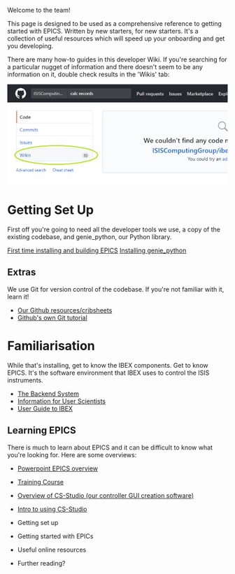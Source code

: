 Welcome to the team!

This page is designed to be used as a comprehensive reference to getting started with EPICS. Written by new starters, for new starters. It's a collection of useful resources which will speed up your onboarding and get you developing. 

There are many how-to guides in this developer Wiki. If you're searching for a particular nugget of information and there doesn't seem to be any information on it, double check results in the 'Wikis' tab:


![Wiki Search Results](https://raw.githubusercontent.com/ISISComputingGroup/ibex_developers_manual/master/images/wiki_halp.png)


# Getting Set Up

First off you're going to need all the developer tools we use, a copy of the existing codebase, and genie_python, our Python library. 

[First time installing and building EPICS](First-time-installing-and-building-(Windows))
[Installing genie_python](Building-and-installing-genie_python)

## Extras

We use Git for version control of the codebase. If you're not familiar with it, learn it!

- [Our Github resources/cribsheets](Working-with-git-and-github)
- [Github's own Git tutorial](https://try.github.io/levels/1/challenges/2)

# Familiarisation 

While that's installing, get to know the IBEX components. Get to know EPICS. It's the software environment that IBEX uses to control the ISIS instruments. 

- [The Backend System](The-Backend-System)
- [Information for User Scientists](https://github.com/ISISComputingGroup/IBEX/wiki)
- [User Guide to IBEX](https://github.com/ISISComputingGroup/ibex_user_manual/wiki)

## Learning EPICS

There is much to learn about EPICS and it can be difficult to know what you're looking for. Here are some overviews:

- [Powerpoint EPICS overview](https://epics.anl.gov/docs/USPAS2014/1-Monday/EPICS_Intro.pdf)
- [Training Course](https://epics.anl.gov/docs/USPAS2014.php)
- [Overview of CS-Studio (our controller GUI creation software)](https://epics.anl.gov/docs/USPAS2014/1-Monday/CSS_1_Overview.pdf)
- [Intro to using CS-Studio](www.aps.anl.gov/epics/docs/USPAS2014/1-Monday/CSS_2_First_Steps.pdf)




- Getting set up
- Getting started with EPICs
- Useful online resources
- Further reading?
